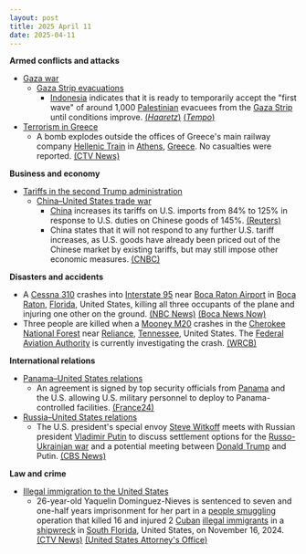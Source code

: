 ```yaml
---
layout: post
title: 2025 April 11
date: 2025-04-11
---
```



**Armed conflicts and attacks**

* [Gaza war](https://en.wikipedia.org/wiki/Gaza_war "Gaza war")
  + [Gaza Strip evacuations](https://en.wikipedia.org/wiki/Gaza_Strip_evacuations "Gaza Strip evacuations")
    - [Indonesia](https://en.wikipedia.org/wiki/Indonesia "Indonesia") indicates that it is ready to temporarily accept the "first wave" of around 1,000 [Palestinian](https://en.wikipedia.org/wiki/Palestinian "Palestinian") evacuees from the [Gaza Strip](https://en.wikipedia.org/wiki/Gaza_Strip "Gaza Strip") until conditions improve. [(*Haaretz*)](https://www.haaretz.com/world-news/asia-and-australia/2025-04-09/ty-article/indonesia-willing-to-temporarily-take-in-palestinians-until-safe-to-return-to-gaza/00000196-19b3-d412-abd7-79b37e530000) [(*Tempo*)](https://en.tempo.co/read/1995662/foreign-minister-palestinian-evacuation-to-indonesia-needs-more-dialogue)
* [Terrorism in Greece](https://en.wikipedia.org/wiki/Terrorism_in_Greece "Terrorism in Greece")
  + A bomb explodes outside the offices of Greece's main railway company [Hellenic Train](https://en.wikipedia.org/wiki/Hellenic_Train "Hellenic Train") in [Athens](https://en.wikipedia.org/wiki/Athens "Athens"), [Greece](https://en.wikipedia.org/wiki/Greece "Greece"). No casualties were reported. [(CTV News)](https://www.ctvnews.ca/world/article/suspected-bomb-strikes-near-offices-of-greek-railway-company-in-athens/)

**Business and economy**

* [Tariffs in the second Trump administration](https://en.wikipedia.org/wiki/Tariffs_in_the_second_Trump_administration "Tariffs in the second Trump administration")
  + [China–United States trade war](https://en.wikipedia.org/wiki/China%E2%80%93United_States_trade_war "China–United States trade war")
    - [China](https://en.wikipedia.org/wiki/China "China") increases its tariffs on U.S. imports from 84% to 125% in response to U.S. duties on Chinese goods of 145%. [(Reuters)](https://www.reuters.com/world/china/china-increase-tariffs-us-goods-125-up-84-finance-ministry-says-2025-04-11/)
    - China states that it will not respond to any further U.S. tariff increases, as U.S. goods have already been priced out of the Chinese market by existing tariffs, but may still impose other economic measures. [(CNBC)](https://www.cnbc.com/2025/04/11/china-strikes-back-with-125percent-tariffs-on-us-goods-starting-april-12.html)

**Disasters and accidents**

* A [Cessna 310](https://en.wikipedia.org/wiki/Cessna_310 "Cessna 310") crashes into [Interstate 95](https://en.wikipedia.org/wiki/Interstate_95 "Interstate 95") near [Boca Raton Airport](https://en.wikipedia.org/wiki/Boca_Raton_Airport "Boca Raton Airport") in [Boca Raton](https://en.wikipedia.org/wiki/Boca_Raton%2C_Florida "Boca Raton, Florida"), [Florida](https://en.wikipedia.org/wiki/Florida "Florida"), United States, killing all three occupants of the plane and injuring one other on the ground. [(NBC News)](https://www.nbcnews.com/news/us-news/small-plane-crashes-boca-raton-airport-florida-rcna200854) [(Boca News Now)](https://bocanewsnow.com/2025/04/11/plane-crashes-in-boca-raton-two-reported-dead/)
* Three people are killed when a [Mooney M20](https://en.wikipedia.org/wiki/Mooney_M20 "Mooney M20") crashes in the [Cherokee National Forest](https://en.wikipedia.org/wiki/Cherokee_National_Forest "Cherokee National Forest") near [Reliance](https://en.wikipedia.org/wiki/Reliance%2C_Tennessee "Reliance, Tennessee"), [Tennessee](https://en.wikipedia.org/wiki/Tennessee "Tennessee"), United States. The [Federal Aviation Authority](https://en.wikipedia.org/wiki/Federal_Aviation_Authority "Federal Aviation Authority") is currently investigating the crash. [(WRCB)](https://www.local3news.com/local-news/update-three-people-dead-following-plane-crash-in-cherokee-national-forest/article_bca57b6c-e6fb-4e84-afc4-5fd51d66ef31.html)

**International relations**

* [Panama–United States relations](https://en.wikipedia.org/wiki/Panama%E2%80%93United_States_relations "Panama–United States relations")
  + An agreement is signed by top security officials from [Panama](https://en.wikipedia.org/wiki/Panama "Panama") and the U.S. allowing U.S. military personnel to deploy to Panama-controlled facilities. [(France24)](https://www.france24.com/en/live-news/20250411-panama-deal-allows-us-to-deploy-troops-to-canal)
* [Russia–United States relations](https://en.wikipedia.org/wiki/Russia%E2%80%93United_States_relations "Russia–United States relations")
  + The U.S. president's special envoy [Steve Witkoff](https://en.wikipedia.org/wiki/Steve_Witkoff "Steve Witkoff") meets with Russian president [Vladimir Putin](https://en.wikipedia.org/wiki/Vladimir_Putin "Vladimir Putin") to discuss settlement options for the [Russo-Ukrainian war](https://en.wikipedia.org/wiki/Russo-Ukrainian_war "Russo-Ukrainian war") and a potential meeting between [Donald Trump](https://en.wikipedia.org/wiki/Donald_Trump "Donald Trump") and Putin. [(CBS News)](https://www.cbsnews.com/news/steve-witkoff-trump-envoy-in-russia-kremlin/)

**Law and crime**

* [Illegal immigration to the United States](https://en.wikipedia.org/wiki/Illegal_immigration_to_the_United_States "Illegal immigration to the United States")
  + 26-year-old Yaquelin Dominguez-Nieves is sentenced to seven and one-half years imprisonment for her part in a [people smuggling](https://en.wikipedia.org/wiki/People_smuggling "People smuggling") operation that killed 16 and injured 2 [Cuban](https://en.wikipedia.org/wiki/Cuba "Cuba") [illegal immigrants](https://en.wikipedia.org/wiki/Illegal_immigration "Illegal immigration") in a [shipwreck](https://en.wikipedia.org/wiki/Shipwreck "Shipwreck") in [South Florida](https://en.wikipedia.org/wiki/South_Florida "South Florida"), United States, on November 16, 2024. [(CTV News)](https://www.ctvnews.ca/world/article/cuban-woman-gets-7-12-years-in-prison-for-human-smuggling-conspiracy-that-led-to-16-deaths/) [(United States Attorney's Office)](https://www.justice.gov/usao-sdfl/pr/deadly-illegal-alien-smuggling-venture-leads-federal-prison-sentence-cuban-national)
